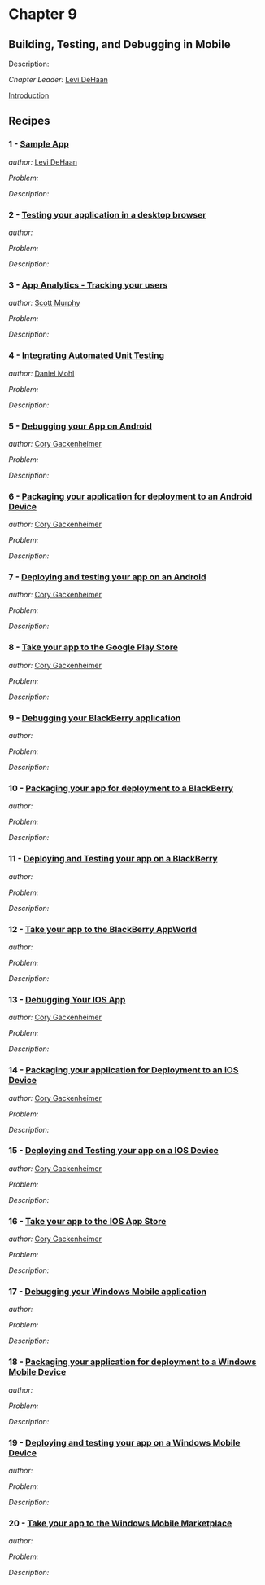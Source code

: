 # Chapter 9

## Building, Testing, and Debugging in Mobile

Description: 

*Chapter Leader:* <a href="mailto:ldehaan@appendto.com">Levi DeHaan</a>

<a href="/jquerymobilecookbook/book/blob/master/9-building-testing-and-debugging-in-mobile/introduction.adoc">Introduction</a>

## Recipes

### 1 - <a href="/jquerymobilecookbook/book/blob/master/9-building-testing-and-debugging-in-mobile/recipe-1.adoc">Sample App</a>
*author:* <a href="mailto:levi@levidehaan.com">Levi DeHaan</a>

*Problem:* 

*Description:* 

### 2 - <a href="/jquerymobilecookbook/book/blob/master/9-building-testing-and-debugging-in-mobile/recipe-2.adoc">Testing your application in a desktop browser</a>
*author:* <a href="mailto:"> </a>

*Problem:* 

*Description:* 

### 3 - <a href="/jquerymobilecookbook/book/blob/master/9-building-testing-and-debugging-in-mobile/recipe-3.adoc">App Analytics - Tracking your users</a>
*author:* <a href="mailto:stmhawaii@gmail.com">Scott Murphy</a>

*Problem:* 

*Description:* 

### 4 - <a href="/jquerymobilecookbook/book/blob/master/9-building-testing-and-debugging-in-mobile/recipe-4.adoc">Integrating Automated Unit Testing</a>
*author:* <a href="mailto:dmohl@yahoo.com">Daniel Mohl</a>

*Problem:* 

*Description:* 

### 5 - <a href="/jquerymobilecookbook/book/blob/master/9-building-testing-and-debugging-in-mobile/recipe-5.adoc">Debugging your App on Android</a>
*author:* <a href="mailto:cory.gack@gmail.com">Cory Gackenheimer</a>

*Problem:* 

*Description:* 

### 6 - <a href="/jquerymobilecookbook/book/blob/master/9-building-testing-and-debugging-in-mobile/recipe-6.adoc">Packaging your application for deployment to an Android Device</a>
*author:* <a href="mailto:cory.gack@gmail.com">Cory Gackenheimer</a>

*Problem:* 

*Description:* 

### 7 - <a href="/jquerymobilecookbook/book/blob/master/9-building-testing-and-debugging-in-mobile/recipe-7.adoc">Deploying and testing your app on an Android</a>
*author:* <a href="mailto:cory.gack@gmail.com">Cory Gackenheimer</a>

*Problem:* 

*Description:* 

### 8 - <a href="/jquerymobilecookbook/book/blob/master/9-building-testing-and-debugging-in-mobile/recipe-8.adoc">Take your app to the Google Play Store</a>
*author:* <a href="mailto:cory.gack@gmail.com">Cory Gackenheimer</a>

*Problem:* 

*Description:* 

### 9 - <a href="/jquerymobilecookbook/book/blob/master/9-building-testing-and-debugging-in-mobile/recipe-9.adoc">Debugging your BlackBerry application</a>
*author:* <a href="mailto:"> </a>

*Problem:* 

*Description:* 

### 10 - <a href="/jquerymobilecookbook/book/blob/master/9-building-testing-and-debugging-in-mobile/recipe-10.adoc">Packaging your app for deployment to a BlackBerry</a>
*author:* <a href="mailto:"> </a>

*Problem:* 

*Description:* 

### 11 - <a href="/jquerymobilecookbook/book/blob/master/9-building-testing-and-debugging-in-mobile/recipe-11.adoc">Deploying and Testing your app on a BlackBerry</a>
*author:* <a href="mailto:"> </a>

*Problem:* 

*Description:* 

### 12 - <a href="/jquerymobilecookbook/book/blob/master/9-building-testing-and-debugging-in-mobile/recipe-12.adoc">Take your app to the BlackBerry AppWorld</a>
*author:* <a href="mailto:"> </a>

*Problem:* 

*Description:* 

### 13 - <a href="/jquerymobilecookbook/book/blob/master/9-building-testing-and-debugging-in-mobile/recipe-13.adoc">Debugging Your IOS App</a>
*author:* <a href="mailto:cory.gack@gmail.com">Cory Gackenheimer</a>

*Problem:* 

*Description:* 

### 14 - <a href="/jquerymobilecookbook/book/blob/master/9-building-testing-and-debugging-in-mobile/recipe-14.adoc">Packaging your application for Deployment to an iOS Device</a>
*author:* <a href="mailto:cory.gack@gmail.com">Cory Gackenheimer</a>

*Problem:* 

*Description:* 

### 15 - <a href="/jquerymobilecookbook/book/blob/master/9-building-testing-and-debugging-in-mobile/recipe-15.adoc">Deploying and Testing your app on a IOS Device</a>
*author:* <a href="mailto:cory.gack@gmail.com">Cory Gackenheimer</a>

*Problem:* 

*Description:* 

### 16 - <a href="/jquerymobilecookbook/book/blob/master/9-building-testing-and-debugging-in-mobile/recipe-16.adoc">Take your app to the IOS App Store</a>
*author:* <a href="mailto:cory.gack@gmail.com">Cory Gackenheimer</a>

*Problem:* 

*Description:* 

### 17 - <a href="/jquerymobilecookbook/book/blob/master/9-building-testing-and-debugging-in-mobile/recipe-17.adoc">Debugging your Windows Mobile application</a>
*author:* <a href="mailto:"> </a>

*Problem:* 

*Description:* 

### 18 - <a href="/jquerymobilecookbook/book/blob/master/9-building-testing-and-debugging-in-mobile/recipe-18.adoc">Packaging your application for deployment to a Windows Mobile Device</a>
*author:* <a href="mailto:"> </a>

*Problem:* 

*Description:* 

### 19 - <a href="/jquerymobilecookbook/book/blob/master/9-building-testing-and-debugging-in-mobile/recipe-19.adoc">Deploying and testing your app on a Windows Mobile Device</a>
*author:* <a href="mailto:"> </a>

*Problem:* 

*Description:* 

### 20 - <a href="/jquerymobilecookbook/book/blob/master/9-building-testing-and-debugging-in-mobile/recipe-20.adoc">Take your app to the Windows Mobile Marketplace</a>
*author:* <a href="mailto:"> </a>

*Problem:* 

*Description:* 


